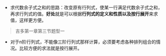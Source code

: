 - 求代数余子式之和的思路：改变原有行列式，使某一行满足代数余子式之和，再求行列式的值。**好处**就是可以根据**行列式的定义和性质以及按行展开**来求值，这样更方便。

> 吉多第一章第三节题型一

- 对于n阶行列式，不能像三阶行列式那样计算，必须要考虑各种排列组合的情况。比较方便的求法就是按行展开。